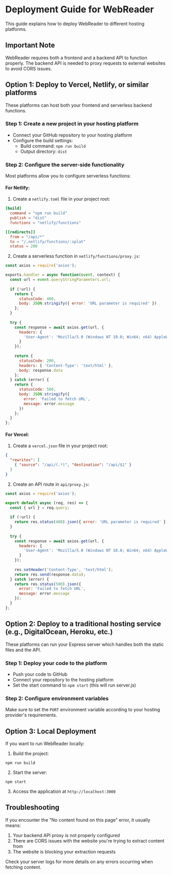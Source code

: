 # Deployment Guide for WebReader

This guide explains how to deploy WebReader to different hosting platforms.

## Important Note

WebReader requires both a frontend and a backend API to function properly. The backend API is needed to proxy requests to external websites to avoid CORS issues.

## Option 1: Deploy to Vercel, Netlify, or similar platforms

These platforms can host both your frontend and serverless backend functions.

### Step 1: Create a new project in your hosting platform

- Connect your GitHub repository to your hosting platform
- Configure the build settings:
  - Build command: `npm run build`
  - Output directory: `dist`

### Step 2: Configure the server-side functionality

Most platforms allow you to configure serverless functions:

#### For Netlify:
1. Create a `netlify.toml` file in your project root:
```toml
[build]
  command = "npm run build"
  publish = "dist"
  functions = "netlify/functions"

[[redirects]]
  from = "/api/*"
  to = "/.netlify/functions/:splat"
  status = 200
```

2. Create a serverless function in `netlify/functions/proxy.js`:
```javascript
const axios = require('axios');

exports.handler = async function(event, context) {
  const url = event.queryStringParameters.url;
  
  if (!url) {
    return {
      statusCode: 400,
      body: JSON.stringify({ error: 'URL parameter is required' })
    };
  }
  
  try {
    const response = await axios.get(url, {
      headers: {
        'User-Agent': 'Mozilla/5.0 (Windows NT 10.0; Win64; x64) AppleWebKit/537.36 (KHTML, like Gecko) Chrome/91.0.4472.124 Safari/537.36'
      }
    });
    
    return {
      statusCode: 200,
      headers: { 'Content-Type': 'text/html' },
      body: response.data
    };
  } catch (error) {
    return {
      statusCode: 500,
      body: JSON.stringify({ 
        error: 'Failed to fetch URL', 
        message: error.message 
      })
    };
  }
};
```

#### For Vercel:
1. Create a `vercel.json` file in your project root:
```json
{
  "rewrites": [
    { "source": "/api/(.*)", "destination": "/api/$1" }
  ]
}
```

2. Create an API route in `api/proxy.js`:
```javascript
const axios = require('axios');

export default async (req, res) => {
  const { url } = req.query;
  
  if (!url) {
    return res.status(400).json({ error: 'URL parameter is required' });
  }
  
  try {
    const response = await axios.get(url, {
      headers: {
        'User-Agent': 'Mozilla/5.0 (Windows NT 10.0; Win64; x64) AppleWebKit/537.36 (KHTML, like Gecko) Chrome/91.0.4472.124 Safari/537.36'
      }
    });
    
    res.setHeader('Content-Type', 'text/html');
    return res.send(response.data);
  } catch (error) {
    return res.status(500).json({ 
      error: 'Failed to fetch URL', 
      message: error.message 
    });
  }
};
```

## Option 2: Deploy to a traditional hosting service (e.g., DigitalOcean, Heroku, etc.)

These platforms can run your Express server which handles both the static files and the API.

### Step 1: Deploy your code to the platform

- Push your code to GitHub
- Connect your repository to the hosting platform
- Set the start command to `npm start` (this will run server.js)

### Step 2: Configure environment variables

Make sure to set the `PORT` environment variable according to your hosting provider's requirements.

## Option 3: Local Deployment

If you want to run WebReader locally:

1. Build the project:
```
npm run build
```

2. Start the server:
```
npm start
```

3. Access the application at `http://localhost:3000`

## Troubleshooting

If you encounter the "No content found on this page" error, it usually means:

1. Your backend API proxy is not properly configured
2. There are CORS issues with the website you're trying to extract content from
3. The website is blocking your extraction requests

Check your server logs for more details on any errors occurring when fetching content.
